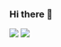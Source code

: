 ### Hi there 👋
<div>
  <img src="https://img.shields.io/badge/Android-3DDC84?style=flat-square&logo=Android&logoColor=white"/>
  <img src="https://img.shields.io/badge/GitHub-18171717?style=flat-square&logo=GitHub&logoColor=white"/>
</div>
